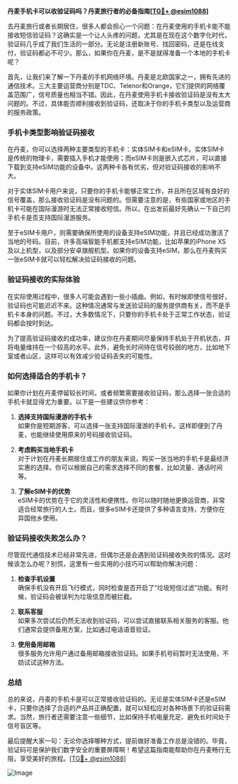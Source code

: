 **丹麦手机卡可以收验证码吗？丹麦旅行者的必备指南[[TG💪+ @esim1088](https://t.me/s/esim1088)]**

去丹麦旅行或者长期居住，很多人都会担心一个问题：在丹麦使用的手机卡能不能接收短信验证码？这确实是一个让人头疼的问题，尤其是在现在这个数字化时代，验证码几乎成了我们生活的一部分。无论是注册新账号、找回密码，还是在线支付，验证码都必不可少。那么，如果你在丹麦，是不是就得准备一个本地的手机卡呢？

首先，让我们来了解一下丹麦的手机网络环境。丹麦是北欧国家之一，拥有先进的通信技术。三大主要运营商分别是TDC、Telenor和Orange，它们提供的网络覆盖范围广，信号质量也相当不错。因此，在丹麦使用手机卡接收验证码是没有太大问题的。不过，具体能否顺利接收到验证码，还取决于你的手机卡类型以及运营商的服务政策。

### 手机卡类型影响验证码接收

在丹麦，你可以选择两种主要类型的手机卡：实体SIM卡和eSIM卡。实体SIM卡是传统的物理卡，需要插入手机才能使用；而eSIM卡则是嵌入式芯片，可以直接下载到支持eSIM功能的设备中。这两种卡各有优劣，但对验证码接收的影响不大。

对于实体SIM卡用户来说，只要你的手机卡能够正常工作，并且所在区域有良好的信号覆盖，那么接收验证码是没有问题的。但需要注意的是，有些国家或地区的手机卡可能在国际漫游时无法正常接收短信。所以，在出发前最好先确认一下自己的手机卡是否支持国际漫游服务。

至于eSIM卡用户，则需要确保所使用的设备支持eSIM功能，并且已经成功激活了当地的号码。目前，许多高端智能手机都支持eSIM功能，比如苹果的iPhone XS及以上机型，以及部分安卓旗舰机型。如果你的设备支持eSIM，那么在丹麦购买一张eSIM卡就可以轻松解决验证码接收的问题。

### 验证码接收的实际体验

在实际使用过程中，很多人可能会遇到一些小插曲。例如，有时候即使信号很好，验证码也可能迟迟不来。这种情况通常与发送验证码的服务提供商有关，而不是手机卡本身的问题。不过，大多数情况下，只要你的手机卡处于正常工作状态，验证码都会按时到达。

为了提高验证码接收的成功率，建议你在丹麦期间尽量保持手机处于开机状态，并将电量维持在一个较高的水平。此外，避免长时间待在信号较弱的地方，比如地下室或者山区，这样可以有效减少验证码丢失的可能性。

### 如何选择适合的手机卡？

如果你计划在丹麦停留较长时间，或者频繁需要接收验证码，那么选择一张合适的手机卡就显得尤为重要。以下是一些建议供你参考：

1. **选择支持国际漫游的手机卡**  
   如果你是短期游客，可以选择一张支持国际漫游的手机卡。这样即便到了丹麦，也能继续使用原来的号码接收验证码。

2. **考虑购买当地手机卡**  
   对于计划在丹麦长期居住或工作的朋友来说，购买一张当地的手机卡是最经济实惠的选择。你可以根据自己的需求选择不同的套餐，比如流量、通话时间等。

3. **了解eSIM卡的优势**  
   eSIM卡的优势在于它的灵活性和便携性。你可以随时随地更换运营商，非常适合经常旅行的人士。而且，很多eSIM卡还提供了多种语言支持，方便你在异国他乡使用。

### 验证码接收失败怎么办？

尽管现代通信技术已经非常先进，但偶尔还是会遇到验证码接收失败的情况。这时候该怎么办呢？别慌，这里有一些实用的小技巧可以帮助你解决问题：

1. **检查手机设置**  
   确保手机没有开启飞行模式，同时检查是否开启了“垃圾短信过滤”功能。有时候，验证码会被误判为垃圾信息而被拦截。

2. **联系客服**  
   如果多次尝试后仍然无法收到验证码，可以尝试直接联系相关服务的客服。他们通常会提供备用方案，比如通过电话语音验证。

3. **使用备用邮箱**  
   很多服务允许用户通过备用邮箱接收验证码。如果手机号码暂时无法使用，不妨试试这种方法。

### 总结

总的来说，丹麦的手机卡是可以正常接收验证码的。无论是实体SIM卡还是eSIM卡，只要你选择了合适的产品并正确配置，就可以轻松应对各种场景下的验证码需求。当然，旅行者还需要注意一些细节，比如保持手机电量充足、避免长时间处于信号盲区等。

最后提醒大家一句：无论你选择哪种方式，提前做好准备工作总是没错的。毕竟，验证码可是保护我们数字安全的重要屏障啊！希望这篇指南能帮助你在丹麦畅行无阻，享受美好的旅程。[[TG💪+ @esim1088](https://t.me/s/esim1088)]

![Image](https://i.postimg.cc/4NQfJmqS/Snipaste-2025-05-13-00-14-12.png)